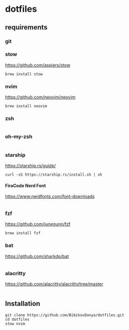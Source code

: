 # dotfiles 

## requirements 

### git 
### stow
https://github.com/aspiers/stow
```
brew install stow 
```
### nvim
https://github.com/neovim/neovim
```
brew install neovim
```
### zsh 

```
```
### oh-my-zsh 

```
```
### starship
https://starship.rs/guide/
```
curl -sS https://starship.rs/install.sh | sh
```
#### FiraCode Nerd Font
https://www.nerdfonts.com/font-downloads
```
```
### fzf 
https://github.com/junegunn/fzf
```
brew install fzf 
```
### bat 
https://github.com/sharkdp/bat
```
```
### alacritty
https://github.com/alacritty/alacritty/tree/master
```
```

## Installation

```
git clone https://github.com/BibikovDanya/dotfiles.git
cd dotfiles 
stow nvim 
```
